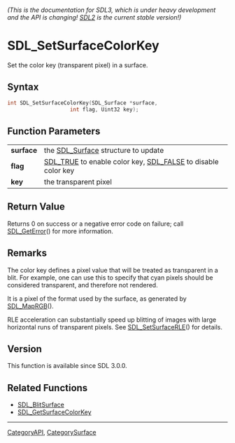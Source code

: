 ###### (This is the documentation for SDL3, which is under heavy development and the API is changing! [SDL2](https://wiki.libsdl.org/SDL2/) is the current stable version!)
# SDL_SetSurfaceColorKey

Set the color key (transparent pixel) in a surface.

## Syntax

```c
int SDL_SetSurfaceColorKey(SDL_Surface *surface,
                    int flag, Uint32 key);

```

## Function Parameters

|                 |                                                                                       |
| --------------- | ------------------------------------------------------------------------------------- |
| **surface**     | the [SDL_Surface](SDL_Surface) structure to update                                    |
| **flag**        | [SDL_TRUE](SDL_TRUE) to enable color key, [SDL_FALSE](SDL_FALSE) to disable color key |
| **key**         | the transparent pixel                                                                 |

## Return Value

Returns 0 on success or a negative error code on failure; call
[SDL_GetError](SDL_GetError)() for more information.

## Remarks

The color key defines a pixel value that will be treated as transparent in
a blit. For example, one can use this to specify that cyan pixels should be
considered transparent, and therefore not rendered.

It is a pixel of the format used by the surface, as generated by
[SDL_MapRGB](SDL_MapRGB)().

RLE acceleration can substantially speed up blitting of images with large
horizontal runs of transparent pixels. See
[SDL_SetSurfaceRLE](SDL_SetSurfaceRLE)() for details.

## Version

This function is available since SDL 3.0.0.

## Related Functions

* [SDL_BlitSurface](SDL_BlitSurface)
* [SDL_GetSurfaceColorKey](SDL_GetSurfaceColorKey)

----
[CategoryAPI](CategoryAPI), [CategorySurface](CategorySurface)

